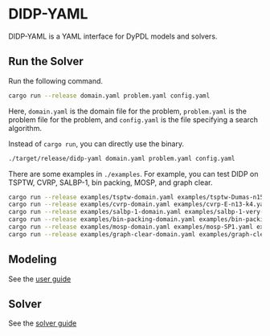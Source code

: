 # DIDP-YAML

DIDP-YAML is a YAML interface for DyPDL models and solvers.

## Run the Solver
Run the following command.

```bash
cargo run --release domain.yaml problem.yaml config.yaml
```

Here, `domain.yaml` is the domain file for the problem, `problem.yaml` is the problem file for the problem, and `config.yaml` is the file specifying a search algorithm.

Instead of `cargo run`, you can directly use the binary.

```bash
./target/release/didp-yaml domain.yaml problem.yaml config.yaml
```

There are some examples in `./examples`. For example, you can test DIDP on TSPTW, CVRP, SALBP-1, bin packing, MOSP, and graph clear.

```bash
cargo run --release examples/tsptw-domain.yaml examples/tsptw-Dumas-n150w60.001.yaml examples/caasdy.yaml
cargo run --release examples/cvrp-domain.yaml examples/cvrp-E-n13-k4.yaml examples/caasdy.yaml
cargo run --release examples/salbp-1-domain.yaml examples/salbp-1-very-large-1.yaml examples/caasdy.yaml
cargo run --release examples/bin-packing-domain.yaml examples/bin-packing-Falkenauer_T_t60_00.yaml examples/caasdy.yaml
cargo run --release examples/mosp-domain.yaml examples/mosp-SP1.yaml examples/caasdy.yaml
cargo run --release examples/graph-clear-domain.yaml examples/graph-clear-planar20-1.yaml examples/caasdy.yaml
```

## Modeling
See the [user guide](./dypdl-guide.md)

## Solver
See the [solver guide](./solver-guide.md)